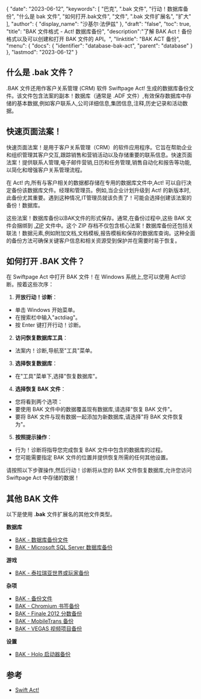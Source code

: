 {
"date": "2023-06-12",
  "keywords": [
"巴克",
".bak 文件",
"行动！数据库备份",
"什么是 bak 文件",
"如何打开.bak文件",
"文件",
".bak 文件扩展名",
"扩大"
],
  "author": {
"display_name": "沙基尔·法伊兹"
},
"draft": "false",
"toc": true,
"title": "BAK 文件格式 - Act! 数据库备份",
  "description":"了解 BAK Act！备份格式以及可以创建和打开 BAK 文件的 API。",
"linktitle": "BAK ACT 备份",
  "menu": {
    "docs": {
      "identifier": "database-bak-act",
"parent": "database"
}
},
"lastmod": "2023-06-12"
}

## 什么是 .bak 文件？

.BAK 文件还用作客户关系管理 (CRM) 软件 Swiftpage Act! 生成的数据库备份文件。该文件包含法案的副本！数据库（通常是 .ADF 文件）,有效保存数据库中存储的基本数据,例如客户联系人,公司详细信息,集团信息,注释,历史记录和活动数据。

## 快速页面法案！

快速页面法案！是用于客户关系管理（CRM）的软件应用程序。它旨在帮助企业和组织管理其客户交互,跟踪销售和营销活动以及存储重要的联系信息。快速页面法案！提供联系人管理,电子邮件营销,日历和任务管理,销售自动化和报告等功能,以简化和增强客户关系管理流程。

在 Act! 内,所有与客户相关的数据都存储在专用的数据库文件中,Act! 可以自行决定备份该数据库文件。经理和管理员。例如,当企业计划升级到 Act! 的新版本时,此备份尤其重要。遇到这种情况,IT管理员就该负责了！可能会选择创建该法案的备份！数据库。

这些法案！数据库备份以BAK文件的形式保存。通常,在备份过程中,这些 BAK 文件会捆绑到 [.ZIP](/zh/compression/zip/) 文件中。这个 ZIP 存档不仅包含核心法案！数据库备份还包括关联法！数据元素,例如附加文档,文档模板,报告模板和保存的数据库查询。这种全面的备份方法可确保关键客户信息和相关资源受到保护并在需要时易于恢复。

## 如何打开 .BAK 文件？

在 Swiftpage Act 中打开 BAK 文件！在 Windows 系统上,您可以使用 Act!诊断。按着这些次序：

1. **开放行动！诊断**：
- 单击 Windows 开始菜单。
- 在搜索栏中输入"actdiag"。
- 按 Enter 键打开行动！诊断。

2. **访问恢复数据库工具**：
- 法案内！诊断,导航至"工具"菜单。

3. **选择恢复数据库**：
- 在"工具"菜单下,选择"恢复数据库"。

4. **选择恢复 BAK 文件**：
- 您将看到两个选项：
- 要使用 BAK 文件中的数据覆盖现有数据库,请选择"恢复 BAK 文件"。
- 要将 BAK 文件与现有数据一起添加为新数据库,请选择"将 BAK 文件恢复为"。

5. **按照提示操作**：
- 行为！诊断将指导您完成恢复 BAK 文件中包含的数据库的过程。
- 您可能需要指定 BAK 文件的位置并提供恢复所需的任何其他设置。

请按照以下步骤操作,然后行动！诊断将从您的 BAK 文件恢复数据库,允许您访问 Swiftpage Act 中存储的数据！

## 其他 BAK 文件

以下是使用 **.bak** 文件扩展名的其他文件类型。

**数据库**
- [BAK - 数据库备份文件](/zh/database/bak/)
- [BAK - Microsoft SQL Server 数据库备份](/zh/database/bak-sqlserver/)

**游戏**
- [BAK - 泰拉瑞亚世界或玩家备份](/zh/game/bak-terraria/)

**杂项**
- [BAK - 备份文件](/zh/misc/bak-backup/)
- [BAK - Chromium 书签备份](/zh/misc/bak-chromium/)
- [BAK - Finale 2012 分数备份](/zh/misc/bak-finale/)
- [BAK - MobileTrans 备份](/zh/misc/bak-mobiletrans/)
- [BAK - VEGAS 视频项目备份](/zh/misc/bak-vegas/)

**设置**
- [BAK - Holo 启动器备份](/zh/settings/bak-holo/)

## 参考
* [Swift Act!](https://en.wikipedia.org/wiki/Act!_LLC)
